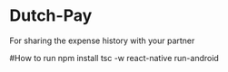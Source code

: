 # Dutch-Pay
For sharing the expense history with your partner

#How to run
npm install
tsc -w
react-native run-android
